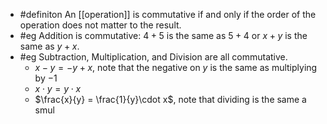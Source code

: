 - #definiton An [[operation]] is commutative if and only if the order of the operation does not matter to the result.
- #eg Addition is commutative:  $4+5$ is the same as $5+4$ or $x+y$ is the same as $y+x$.
- #eg Subtraction, Multiplication, and Division are all commutative.
	- $x-y = -y+x$, note that the negative on $y$ is the same as multiplying by $-1$
	- $x\cdot y = y \cdot x$
	- $\frac{x}{y} = \frac{1}{y}\cdot x$, note that dividing is the same a smul